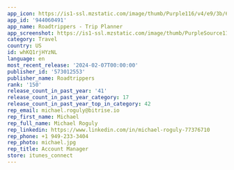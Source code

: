 ```yaml
---
app_icon: https://is1-ssl.mzstatic.com/image/thumb/Purple116/v4/e9/3b/62/e93b6284-c9b7-161d-9f52-c31505aa5ca4/AppIcon-0-0-1x_U007emarketing-0-7-0-0-0-85-220.png/1024x1024bb.png
app_id: '944060491'
app_name: Roadtrippers - Trip Planner
app_screenshot: https://is1-ssl.mzstatic.com/image/thumb/PurpleSource116/v4/86/6a/34/866a34b5-023f-0349-9638-ad5004bde224/30c2f71b-3ee5-42d8-b11e-22fa34cbea4e_AppStore_SS_iPhoneX_Max_01.png/1242x2688bb.png
category: Travel
country: US
id: whKQ1rjHYzNL
language: en
most_recent_release: '2024-02-07T00:00:00'
publisher_id: '573012553'
publisher_name: Roadtrippers
rank: '150'
release_count_in_past_year: '41'
release_count_in_past_year_category: 17
release_count_in_past_year_top_in_category: 42
rep_email: michael.roguly@bitrise.io
rep_first_name: Michael
rep_full_name: Michael Roguly
rep_linkedin: https://www.linkedin.com/in/michael-roguly-77376710
rep_phone: +1 949-233-3404
rep_photo: michael.jpg
rep_title: Account Manager
store: itunes_connect
---
```

